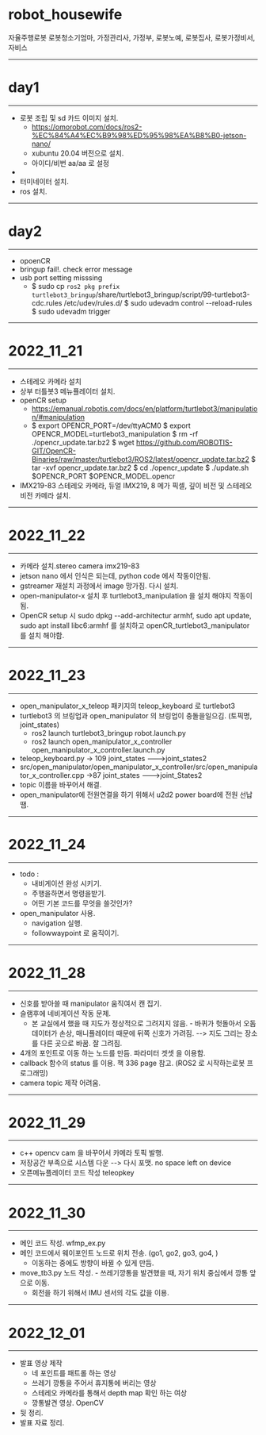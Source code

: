 # robot_housewife
자율주행로봇 로봇청소기엄마, 가정관리사, 가정부, 로봇노예, 로봇집사, 로봇가정비서, 자비스

- - -
# day1
- - -
* 로봇 조립 및 sd 카드 이미지 설치.
	* https://omorobot.com/docs/ros2-%EC%84%A4%EC%B9%98%ED%95%98%EA%B8%B0-jetson-nano/
	* xubuntu 20.04 버전으로 설치. 
	* 아이디/비번 aa/aa 로 설정
* 
* 터미네이터 설치.
* ros 설치. 
- - -
# day2
- - -
* opoenCR 
* bringup fail!. check error message
* usb port setting misssing 
	* $ sudo cp `ros2 pkg prefix turtlebot3_bringup`/share/turtlebot3_bringup/script/99-turtlebot3-cdc.rules /etc/udev/rules.d/
	  $ sudo udevadm control --reload-rules
  	  $ sudo udevadm trigger
- - -
# 2022_11_21
- - -
* 스테레오 카메라 설치 
* 상부 터틀봇3 메뉴퓰레이터 설치.
* openCR setup 
	* https://emanual.robotis.com/docs/en/platform/turtlebot3/manipulation/#manipulation
	* 	$ export OPENCR_PORT=/dev/ttyACM0
		$ export OPENCR_MODEL=turtlebot3_manipulation
		$ rm -rf ./opencr_update.tar.bz2
		$ wget https://github.com/ROBOTIS-GIT/OpenCR-Binaries/raw/master/turtlebot3/ROS2/latest/opencr_update.tar.bz2
		$ tar -xvf opencr_update.tar.bz2
		$ cd ./opencr_update
		$ ./update.sh $OPENCR_PORT $OPENCR_MODEL.opencr
* IMX219-83 스테레오 카메라, 듀얼 IMX219, 8 메가 픽셀, 깊이 비전 및 스테레오 비전
 카메라 설치.
- - - 
# 2022_11_22
- - -
* 카메라 설치.stereo camera imx219-83 
* jetson nano 에서 인식은 되는데, python code 에서 작동이안됨. 
* gstreamer 재설치 과정에서 image 망가짐. 다시 설치. 
* open-manipulator-x 설치 후 turtlebot3_manipulation 을 설치 해야지 작동이 됨. 
* OpenCR setup 시 sudo dpkg --add-architectur armhf, sudo apt update, sudo apt install libc6:armhf 를 설치하고 openCR_turtlebot3_manipulator 를 설치 해야함. 
- - -
# 2022_11_23
- - -
* open_manipulator_x_teleop 패키지의 teleop_keyboard 로 turtlebot3
* turtlebot3 의 브링업과 open_manipulator 의 브링업이 충돌을일으김. (토픽명, joint_states) 
	* ros2 launch turtlebot3_bringup robot.launch.py
	* ros2 launch open_manipulator_x_controller open_manipulator_x_controller.launch.py
* teleop_keyboard.py -> 109 joint_states --->joint_states2
* src/open_manipulator/open_manipulator_x_controller/src/open_manipulator_x_controller.cpp  ->87 joint_states --->joint_States2 
* topic 이름을 바꾸어서 해결.
* open_manipulator에 전원연결을 하기 위해서 u2d2 power board에 전원 선납땜. 
- - -
# 2022_11_24
- - -
* todo :
	* 내비게이션 완성 시키기.
	* 주행을하면서 명령을받기.
	* 어떤 기본 코드를 무엇을 쓸것인가? 
* open_manipulator 사용. 
	* navigation 실행.
	* followwaypoint 로 움직이기. 
- - -
# 2022_11_28
- - -
* 신호를 받아쓸 때 manipulator 움직여서 캔 집기. 
* 슬램후에 네비게이션 작동 문제. 
	* 본 교실에서 했을 때 지도가 정상적으로 그려지지 않음. - 바퀴가 헛돌아서 오돔 데이터가 손상, 매니퓰레이터 때문에 뒤쪽 신호가 가려짐. 
	 --> 지도 그리는 장소를 다른 곳으로 바꿈. 잘 그려짐. 
* 4개의 포인트로 이동 하는 노드를 만듬. 파라미터 겟셋 을 이용함. 
* callback 함수의 status 를 이용. 책 336 page 참고. (ROS2 로 시작하는로봇 프로그래밍)
* camera topic 제작 어려움. 
- - -
# 2022_11_29
- - -
* c++ opencv cam 을 바꾸어서 카메라 토픽 발행.
* 저장공간 부족으로 시스템 다운 --> 다시 포맷. no space left on device
* 오픈메뉴플레이터 코드 작성 teleopkey
- - -
# 2022_11_30
- - -
* 메인 코드 작성. wfmp_ex.py
* 메인 코드에서 웨이포인트 노드로 위치 전송. (go1, go2, go3, go4, )
	* 이동하는 중에도 방향이 바뀔 수 있게 만듬. 
* move_tb3.py 노드 작성. - 쓰레기깡통을 발견했을 때, 자기 위치 중심에서 깡통 앞으로 이동.
	* 회전을 하기 위해서 IMU 센서의 각도 값을 이용. 
- - -
# 2022_12_01
- - -
* 발표 영상 제작
	* 네 포인트를 패트롤 하는 영상
	* 쓰레기 깡통을 주어서 휴지통에 버리는 영상
	* 스테레오 카메라를 통해서 depth map 확인 하는 여상
	* 깡통발견 영상. OpenCV
* 뒷 정리.
* 발표 자료 정리. 

